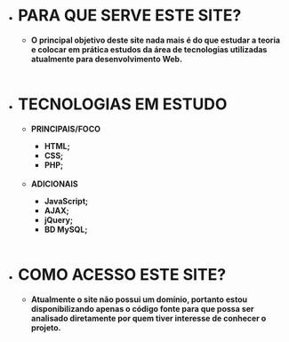 <ul>
    <li>
        <h1>PARA QUE SERVE ESTE SITE?</h1>
    </li>
    <ul>
        <li>
            <strong>
                O principal objetivo deste site nada mais é do que estudar a teoria e colocar em prática estudos da área de tecnologias utilizadas atualmente para desenvolvimento Web.
            </strong>    
        </li>
    </ul>
    <br>
    <li>
        <h1>TECNOLOGIAS EM ESTUDO</h1>
    </li>
    <ul>
        <li>
            <strong>PRINCIPAIS/FOCO</strong>
        </li>
        <ul>
            <li>
                <strong>HTML;</strong>
            </li>
            <li>
                <strong>CSS;</strong>
            </li>
            <li>
                <strong>PHP;</strong>
            </li>
        </ul>
        <br>
        <li>
            <strong>ADICIONAIS</strong>
        </li>
        <ul>
            <li>
                <strong>JavaScript;</strong>
            </li>
            <li>
                <strong>AJAX;</strong>
             </li>
            <li>
                <strong>jQuery;</strong>
            </li>
            <li>
                <strong>BD MySQL;</strong>
            </li>
        </ul>
    </ul>
    <br>
    <li>
        <h1>COMO ACESSO ESTE SITE?</h1>
    </li>
    <ul>
        <li>
            <strong>Atualmente o site não possui um domínio, portanto estou disponibilizando apenas o código fonte para que possa ser analisado diretamente por quem tiver interesse de conhecer o projeto.</strong>
        </li>
    </ul>
</ul>

